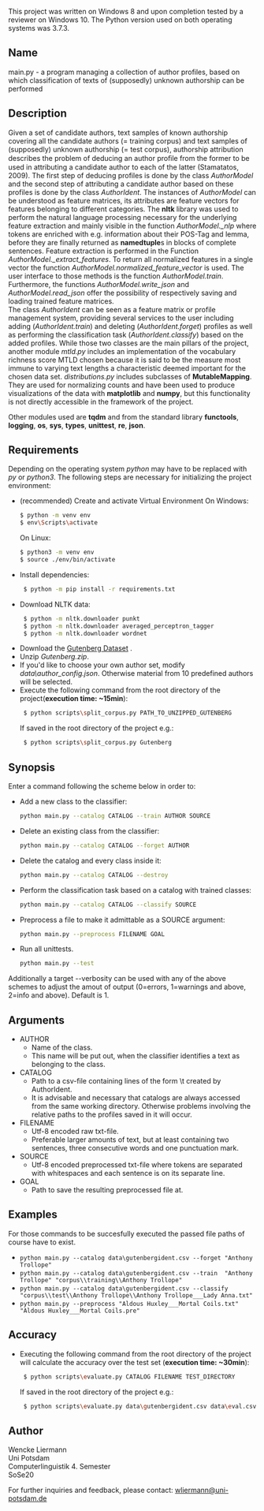 This project was written on Windows 8 and upon completion tested by a reviewer on Windows 10.
The Python version used on both operating systems was 3.7.3.

## Name
main.py - a program managing a collection of author profiles, based on which classification of texts of (supposedly) unknown authorship can be performed

## Description
Given a set of candidate authors, text samples of known authorship covering all the candidate authors (= training corpus)
and text samples of (supposedly) unknown authorship (= test corpus), authorship attribution describes the problem of deducing
an author proﬁle from the former to be used in attributing a candidate author to each of the latter (Stamatatos, 2009).
The first step of deducing profiles is done by the class *AuthorModel* and the second step of attributing a candidate author
based on these profiles is done by the class *AuthorIdent*. The instances of *AuthorModel* can be understood as feature matrices,
its attributes are feature vectors for features belonging to different categories.
The **nltk** library was used to perform the natural language processing necessary for the underlying feature extraction and mainly visible in the 
function *AuthorModel._nlp* where tokens are enriched with e.g. information about their POS-Tag and lemma, before they are finally returned as **namedtuple**s 
in blocks of complete sentences. Feature extraction is performed in the Function *AuthorModel._extract_features*.
To return all normalized features in a single vector the function *AuthorModel.normalized_feature_vector* is used.
The user interface to those methods is the function *AuthorModel.train*. Furthermore, the functions *AuthorModel.write_json* and *AuthorModel.read_json* offer
the possibility of respectively saving and loading trained feature matrices.  
The class *AuthorIdent* can be seen as a feature matrix or profile management system, providing several services to the user including adding (*AuthorIdent.train*)
and deleting (*AuthorIdent.forget*) profiles as well as performing the classification task (*AuthorIdent.classify*) based on the added profiles.
While those two classes are the main pillars of the project, another module *mtld.py* includes an implementation of the vocabulary richness score MTLD chosen because
it is said to be the measure most immune to varying text lengths a characteristic deemed important for the chosen data set.
*distributions.py* includes subclasses of **MutableMapping**. They are used for normalizing counts and have been used to produce visualizations of the data
with **matplotlib** and **numpy**, but this functionality is not directly accessible in the framework of the project.

Other modules used are **tqdm** and from the standard library **functools**, **logging**, **os**, **sys**, **types**, **unittest**, **re**, **json**.

## Requirements
Depending on the operating system *python* may have to be replaced with *py* or *python3*.
The following steps are necessary for initializing the project environment:
+ (recommended) Create and activate Virtual Environment 
  On Windows:
   ```sh
   $ python -m venv env
   $ env\Scripts\activate
   ```
   On Linux:
    ```sh
   $ python3 -m venv env
   $ source ./env/bin/activate
   ```
+ Install dependencies:
  ```sh
   $ python -m pip install -r requirements.txt
   ```
+ Download NLTK data:
  ```sh
   $ python -m nltk.downloader punkt
   $ python -m nltk.downloader averaged_perceptron_tagger
   $ python -m nltk.downloader wordnet
   ```
+ Download the [Gutenberg Dataset](https://web.eecs.umich.edu/~lahiri/gutenberg_dataset.html) .
+ Unzip *Gutenberg.zip*.
+ If you'd like to choose your own author set, modify *data\author_config.json*. Otherwise material from 10 predefined authors will be selected.
+ Execute the following command from the root directory of the project(**execution time: ~15min**):
  ```sh
   $ python scripts\split_corpus.py PATH_TO_UNZIPPED_GUTENBERG
   ```
   If saved in the root directory of the project e.g.:
  ```sh
   $ python scripts\split_corpus.py Gutenberg
   ```

## Synopsis
Enter a command following the scheme below in order to:
+ Add a new class to the classifier:
    ```sh
    python main.py --catalog CATALOG --train AUTHOR SOURCE
    ```
+ Delete an existing class from the classifier:
    ```sh
    python main.py --catalog CATALOG --forget AUTHOR
    ```
+ Delete the catalog and every class inside it:
    ```sh
    python main.py --catalog CATALOG --destroy
    ```
+ Perform the classification task based on a catalog with trained classes:
    ```sh
    python main.py --catalog CATALOG --classify SOURCE
    ```
+ Preprocess a file to make it admittable as a SOURCE argument:
    ```sh
    python main.py --preprocess FILENAME GOAL
    ```
+ Run all unittests.
    ```sh
    python main.py --test
    ```
Additionally a target --verbosity can be used with any of the above schemes to adjust the amout of output (0=errors, 1=warnings and above, 2=info and above). Default is 1.

## Arguments
+ AUTHOR
    + Name of the class.
    + This name will be put out, when the classifier identifies a text as belonging to the class.
+ CATALOG
   + Path to a csv-file containing lines of the form <author>\t<pretrained model csv-filepath> created by AuthorIdent.
   + It is advisable and necessary that catalogs are always accessed from the same working directory.
Otherwise problems involving the relative paths to the profiles saved in it will occur.
+ FILENAME
    + Utf-8 encoded raw txt-file.
    + Preferable larger amounts of text, but at least containing two sentences, three consecutive words and one punctuation mark.
+ SOURCE
    + Utf-8 encoded preprocessed txt-file where tokens are separated with whitespaces and each sentence is on its separate line.
+ GOAL
    + Path to save the resulting preprocessed file at.

## Examples
For those commands to be succesfully executed the passed file paths of course have to exist.
+ `python main.py --catalog data\gutenbergident.csv --forget "Anthony Trollope"`
+ `python main.py --catalog data\gutenbergident.csv --train  "Anthony Trollope" "corpus\\training\\Anthony Trollope"`
+ `python main.py --catalog data\gutenbergident.csv --classify "corpus\\test\\Anthony Trollope\\Anthony Trollope___Lady Anna.txt"`
+ `python main.py --preprocess "Aldous Huxley___Mortal Coils.txt" "Aldous Huxley___Mortal Coils.pre"`


## Accuracy
+ Executing the following command from the root directory of the project will calculate the accuracy over the test set (**execution time: ~30min**):
  ```sh
   $ python scripts\evaluate.py CATALOG FILENAME TEST_DIRECTORY
   ```
   If saved in the root directory of the project e.g.:
  ```sh
   $ python scripts\evaluate.py data\gutenbergident.csv data\eval.csv corpus\test
   ```

## Author
Wencke Liermann  
Uni Potsdam  
Computerlinguistik 4. Semester  
SoSe20  
  
For further inquiries and feedback, please contact: wliermann@uni-potsdam.de
